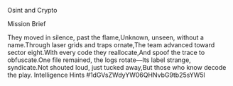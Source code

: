 Osint and Crypto

Mission Brief

They moved in silence, past the flame,Unknown, unseen, without a name.Through laser grids and traps ornate,The team advanced toward sector eight.With every code they reallocate,And spoof the trace to obfuscate.One file remained, the logs rotate—Its label strange, syndicate.Not shouted loud, just tucked away,But those who know decode the play.
Intelligence Hints
#1dGVsZWdyYW06QHNvbG9tb25sYW5l
